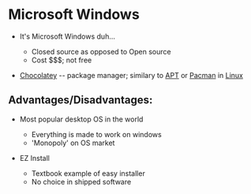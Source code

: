 # Microsoft Windows

* It's Microsoft Windows duh...
    - Closed source as opposed to Open source
    - Cost $$$; not free

* [Chocolatey](Chocolatey.md) -- package manager; similary to [APT](APT.md) or [Pacman](Pacman.md) in [Linux](Linux.md)

## Advantages/Disadvantages:

* Most popular desktop OS in the world
    + Everything is made to work on windows
    - 'Monopoly' on OS market

* EZ Install
    + Textbook example of easy installer
    - No choice in shipped software
